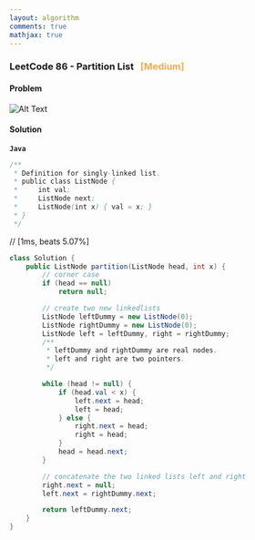 ```yaml
---
layout: algorithm
comments: true
mathjax: true
---
```


### LeetCode 86 - Partition List &nbsp; <span style="color:#F0AD4E;">[Medium]</span>

#### Problem

![Alt Text]({{site.baseurl}}/algorithms/leetcode/images/leetcode86.png)

#### Solution

**`Java`**

```java
/**
 * Definition for singly-linked list.
 * public class ListNode {
 *     int val;
 *     ListNode next;
 *     ListNode(int x) { val = x; }
 * }
 */
```
// [1ms, beats 5.07%]
```java
class Solution {
    public ListNode partition(ListNode head, int x) {
        // corner case
        if (head == null)
            return null;

        // create two new linkedlists
        ListNode leftDummy = new ListNode(0);
        ListNode rightDummy = new ListNode(0);
        ListNode left = leftDummy, right = rightDummy;
        /**
         * leftDummy and rightDummy are real nodes.
         * left and right are two pointers.
         */

        while (head != null) {
            if (head.val < x) {
                left.next = head;
                left = head;
            } else {
                right.next = head;
                right = head;
            }
            head = head.next;
        }

        // concatenate the two linked lists left and right
        right.next = null;
        left.next = rightDummy.next;

        return leftDummy.next;
    }
}
```

<br><br>
